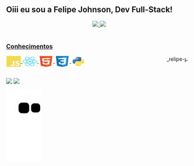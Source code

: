 ## Oiii eu sou a Felipe Johnson, Dev Full-Stack! 
<div align="center">
  <a href="https://github.com/rafaballerini">
  <img height="180em" src="https://github-readme-stats.vercel.app/api?username=felipejohnson&show_icons=true&theme=dark&include_all_commits=true&count_private=true"/>
  <img height="180em" src="https://github-readme-stats.vercel.app/api?username=felipejohnson&show_icons=true&theme=dark&include_all_commits=true&count_private=true"/>
</div>
<div style="display: inline_block"><br> <h3 class="card_title">Conhecimentos</h3> 
  <img align="center" alt="felipe-Js" height="30" width="40" src="https://raw.githubusercontent.com/devicons/devicon/master/icons/javascript/javascript-plain.svg">
  <img align="center" alt="felipe-React" height="30" width="40" src="https://raw.githubusercontent.com/devicons/devicon/master/icons/react/react-original.svg">
  <img align="center" alt="felipe-HTML" height="30" width="40" src="https://raw.githubusercontent.com/devicons/devicon/master/icons/html5/html5-original.svg">
  <img align="center" alt="felipe-CSS" height="30" width="40" src="https://raw.githubusercontent.com/devicons/devicon/master/icons/css3/css3-original.svg">
  <img align="center" alt="felipe-Python" height="30" width="40" src="https://raw.githubusercontent.com/devicons/devicon/master/icons/python/python-original.svg">
  <img align="right" alt="felipe-pic" height="150" style="border-radius:50px;" src="https://i.pinimg.com/originals/6b/82/97/6b8297cdcf929b5dafce92ddb01ecf19.gif">
</div>
  
  ##
 
<div> 
  
  <a href="https://www.instagram.com/felipee_johnsonn/" target="_blank"><img src="https://img.shields.io/badge/-Instagram-%23E4405F?style=for-the-badge&logo=instagram&logoColor=white" target="_blank"></a>
  <a href = "mailto:contatofelipejonhson@gmail.com"><img src="https://img.shields.io/badge/-Gmail-%23333?style=for-the-badge&logo=gmail&logoColor=white" target="_blank"></a>

 
  ![Snake animation](https://github.com/rafaballerini/rafaballerini/blob/output/github-contribution-grid-snake.svg)
 
</div>
